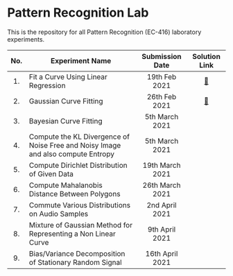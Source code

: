 # Pattern Recognition Lab

This is the repository for all Pattern Recognition (EC-416) laboratory experiments.

| No. | Experiment Name | Submission Date | Solution Link |
|:---:|-----------------|:---------------:|:-------------:|
| 1.  | Fit a Curve Using Linear Regression | 19th Feb 2021 | [📄](curve-fitting-linear-regression/curve-fitting-linear-regression.ipynb) | 
| 2.  | Gaussian Curve Fitting | 26th Feb 2021 | [📄](gaussian-curve-fitting/gaussian_curve_fitting.m) |
| 3.  | Bayesian Curve Fitting | 5th March 2021 | | 
| 4.  | Compute the KL Divergence of Noise Free and Noisy Image and also compute Entropy | 5th March 2021 | | 
| 5.  | Compute Dirichlet Distribution of Given Data | 19th March 2021 | | 
| 6.  | Compute Mahalanobis Distance Between Polygons | 26th March 2021 | | 
| 7.  | Commute Various Distributions on Audio Samples | 2nd April 2021 | | 
| 8.  | Mixture of Gaussian Method for Representing a Non Linear Curve | 9th April 2021 | | 
| 9.  | Bias/Variance Decomposition of Stationary Random Signal | 16th April 2021 | | 
